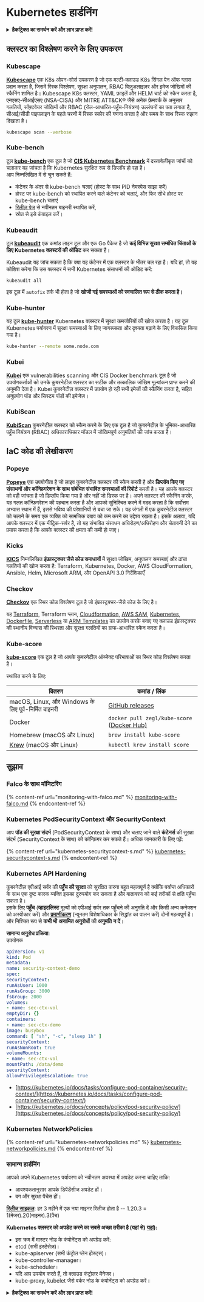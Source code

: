 # Kubernetes हार्डनिंग

<details>

<summary><strong>हैकट्रिक्स का समर्थन करें और लाभ प्राप्त करें!</strong></summary>

* यदि आप अपनी कंपनी को **हैकट्रिक्स में विज्ञापित करना चाहते हैं** या यदि आप **PEASS के नवीनतम संस्करण देखना चाहते हैं या HackTricks को PDF में डाउनलोड करना चाहते हैं** तो [**सदस्यता योजनाएं**](https://github.com/sponsors/carlospolop) देखें!
* [**आधिकारिक PEASS और HackTricks स्वैग**](https://peass.creator-spring.com) प्राप्त करें
* [**The PEASS Family**](https://opensea.io/collection/the-peass-family) की खोज करें, हमारा एकल [**NFTs**](https://opensea.io/collection/the-peass-family) संग्रह
* **💬 [**Discord समूह**](https://discord.gg/hRep4RUj7f) या [**टेलीग्राम समूह**](https://t.me/peass) में शामिल हों या मुझे **ट्विटर** 🐦 [**@carlospolopm**](https://twitter.com/carlospolopm)** का** **अनुसरण** करें।**
* **हैकिंग ट्रिक्स साझा करें, PRs के माध्यम से** [**HackTricks**](https://github.com/carlospolop/hacktricks) **और** [**HackTricks Cloud**](https://github.com/carlospolop/hacktricks-cloud) **github repos** को सबमिट करके।

</details>

## क्लस्टर का विश्लेषण करने के लिए उपकरण

### Kubescape

[**Kubescape**](https://github.com/armosec/kubescape) एक K8s ओपन-सोर्स उपकरण है जो एक मल्टी-क्लाउड K8s सिंगल पेन ऑफ ग्लास प्रदान करता है, जिसमें रिस्क विश्लेषण, सुरक्षा अनुपालन, RBAC विज़ुअलाइज़र और इमेज जोखिमों की स्कैनिंग शामिल है। Kubescape K8s क्लस्टर, YAML फ़ाइलें और HELM चार्ट को स्कैन करता है, एनएसए-सीआईएसए (NSA-CISA) और MITRE ATT\&CK® जैसे अनेक फ़्रेमवर्क के अनुसार गलतियों, सॉफ़्टवेयर जोखिमों और RBAC (रोल-आधारित-पहुँच-नियंत्रण) उल्लंघनों का पता लगाता है, सीआई/सीडी पाइपलाइन के पहले चरणों में रिस्क स्कोर की गणना करता है और समय के साथ रिस्क रुझान दिखाता है।
```bash
kubescape scan --verbose
```
### Kube-bench

टूल [**kube-bench**](https://github.com/aquasecurity/kube-bench) एक टूल है जो [**CIS Kubernetes Benchmark**](https://www.cisecurity.org/benchmark/kubernetes/) में दस्तावेज़ीकृत जांचों को चलाकर यह जांचता है कि Kubernetes सुरक्षित रूप से डिप्लॉय हो रहा है।\
आप निम्नलिखित में से चुन सकते हैं:

* कंटेनर के अंदर से kube-bench चलाएं (होस्ट के साथ PID नेमस्पेस साझा करें)
* होस्ट पर kube-bench को स्थापित करने वाले कंटेनर को चलाएं, और फिर सीधे होस्ट पर kube-bench चलाएं
* [रिलीज़ पेज](https://github.com/aquasecurity/kube-bench/releases) से नवीनतम बाइनरी स्थापित करें,
* स्रोत से इसे कंपाइल करें।

### Kubeaudit

टूल [**kubeaudit**](https://github.com/Shopify/kubeaudit) एक कमांड लाइन टूल और एक Go पैकेज है जो **कई विभिन्न सुरक्षा सम्बंधित चिंताओं के लिए Kubernetes क्लस्टरों की ऑडिट** कर सकता है।

Kubeaudit यह जांच सकता है कि क्या यह कंटेनर में एक क्लस्टर के भीतर चल रहा है। यदि हां, तो यह कोशिश करेगा कि उस क्लस्टर में सभी Kubernetes संसाधनों की ऑडिट करें:
```
kubeaudit all
```
इस टूल में `autofix` तर्क भी होता है जो **खोजी गई समस्याओं को स्वचालित रूप से ठीक करता है।**

### **Kube-hunter**

यह टूल [**kube-hunter**](https://github.com/aquasecurity/kube-hunter) Kubernetes क्लस्टर में सुरक्षा कमजोरियों की खोज करता है। यह टूल Kubernetes पर्यावरण में सुरक्षा समस्याओं के लिए जागरूकता और दृश्यता बढ़ाने के लिए विकसित किया गया है।
```bash
kube-hunter --remote some.node.com
```
### **Kubei**

[**Kubei**](https://github.com/Erezf-p/kubei) एक vulnerabilities scanning और CIS Docker benchmark टूल है जो उपयोगकर्ताओं को उनके कुबरनेटीज़ क्लस्टर का सटीक और तत्कालिक जोखिम मूल्यांकन प्राप्त करने की अनुमति देता है। Kubei कुबरनेटीज़ क्लस्टर में उपयोग हो रही सभी इमेजों की स्कैनिंग करता है, सहित अनुप्रयोग पॉड और सिस्टम पॉडों की इमेजेज़।

### KubiScan

[**KubiScan**](https://github.com/cyberark/KubiScan) कुबरनेटीज़ क्लस्टर को स्कैन करने के लिए एक टूल है जो कुबरनेटीज़ के भूमिका-आधारित पहुँच नियंत्रण (RBAC) अधिकाराधिकार मॉडल में जोखिमपूर्ण अनुमतियों की जांच करता है।

## **IaC कोड की लेखीकरण**

### **Popeye**

[**Popeye**](https://github.com/derailed/popeye) एक उपयोगीता है जो लाइव कुबरनेटीज़ क्लस्टर की स्कैन करती है और **डिप्लॉय किए गए संसाधनों और कॉन्फ़िगरेशन के साथ संबंधित संभावित समस्याओं की रिपोर्ट** करती है। यह आपके क्लस्टर को वही जांचता है जो डिप्लॉय किया गया है और नहीं जो डिस्क पर है। अपने क्लस्टर की स्कैनिंग करके, यह गलत कॉन्फ़िगरेशन की पहचान करता है और आपको सुनिश्चित करने में मदद करता है कि सर्वोत्तम अभ्यास स्थान में हैं, इससे भविष्य की परेशानियों से बचा जा सके। यह जंगली में एक कुबरनेटीज़ क्लस्टर को चलाने के समय एक व्यक्ति को सामजिक दबाव को कम करने का उद्देश्य रखता है। इसके अलावा, यदि आपके क्लस्टर में एक मीट्रिक-सर्वर है, तो यह संभावित संसाधन अधिरोहण/अधिरोहण और चेतावनी देने का प्रयास करता है कि आपके क्लस्टर की क्षमता की कमी हो जाए।

### **Kicks**

[**KICS**](https://github.com/Checkmarx/kics) निम्नलिखित **इंफ्रास्ट्रक्चर जैसे कोड समाधानों** में सुरक्षा जोखिम, अनुपालन समस्याएं और ढांचा गलतियों की खोज करता है: Terraform, Kubernetes, Docker, AWS CloudFormation, Ansible, Helm, Microsoft ARM, और OpenAPI 3.0 निर्देशिकाएँ

### Checkov

[**Checkov**](https://github.com/bridgecrewio/checkov) एक स्थिर कोड विश्लेषण टूल है जो इंफ्रास्ट्रक्चर-जैसे कोड के लिए है।

यह [Terraform](https://terraform.io), Terraform प्लान, [Cloudformation](https://aws.amazon.com/cloudformation/), [AWS SAM](https://aws.amazon.com/serverless/sam/), [Kubernetes](https://kubernetes.io), [Dockerfile](https://www.docker.com), [Serverless](https://www.serverless.com) या [ARM Templates](https://docs.microsoft.com/en-us/azure/azure-resource-manager/templates/overview) का उपयोग करके बनाए गए क्लाउड इंफ्रास्ट्रक्चर की स्थानीय विन्यास की स्थिरता और सुरक्षा गलतियों का ग्राफ-आधारित स्कैन करता है।

### Kube-score

[**kube-score**](https://github.com/zegl/kube-score) एक टूल है जो आपके कुबरनेटीज़ ऑब्जेक्ट परिभाषाओं का स्थिर कोड विश्लेषण करता है।

स्थापित करने के लिए:

| वितरण | कमांड / लिंक |
| --------------------------------------------------- | --------------------------------------------------------------------------------------- |
| macOS, Linux, और Windows के लिए पूर्व-निर्मित बाइनरी | [GitHub releases](https://github.com/zegl/kube-score/releases)                          |
| Docker                                              | `docker pull zegl/kube-score` ([Docker Hub)](https://hub.docker.com/r/zegl/kube-score/) |
| Homebrew (macOS और Linux)                          | `brew install kube-score`                                                               |
| [Krew](https://krew.sigs.k8s.io/) (macOS और Linux) | `kubectl krew install score`                                                            |

## सुझाव

### Falco के साथ मॉनिटरिंग

{% content-ref url="monitoring-with-falco.md" %}
[monitoring-with-falco.md](monitoring-with-falco.md)
{% endcontent-ref %}

### Kubernetes PodSecurityContext और SecurityContext

आप **पॉड की सुरक्षा संदर्भ** (PodSecurityContext के साथ) और चलाए जाने वाले **कंटेनर्स** की सुरक्षा संदर्भ (SecurityContext के साथ) को कॉन्फ़िगर कर सकते हैं। अधिक जानकारी के लिए पढ़ें:

{% content-ref url="kubernetes-securitycontext-s.md" %}
[kubernetes-securitycontext-s.md](kubernetes-securitycontext-s.md)
{% endcontent-ref %}

### Kubernetes API Hardening

कुबरनेटीज़ एपीआई सर्वर की **पहुँच की सुरक्षा** को सुरक्षित करना बहुत महत्वपूर्ण है क्योंकि पर्याप्त अधिकारों के साथ एक दुष्ट कारक व्यक्ति इसका दुरुपयोग कर सकता है और वातावरण को कई तरीकों से क्षति पहुँचा सकता है।\
इसके लिए **पहुँच** (**व्हाइटलिस्ट** मूल्यों को एपीआई सर्वर तक पहुँचने की अनुमति दें और किसी अन्य कनेक्शन को अस्वीकार करें) और [**प्रमाणीकरण**](https://kubernetes.io/docs/reference/command-line-tools-reference/kubelet-authentication-authorization/) (न्यूनतम विशेषाधिकार के सिद्धांत का पालन करें) दोनों महत्वपूर्ण है। और निश्चित रूप से **कभी भी** **अनामित** **अनुरोधों** की **अनुमति** **न दें**।

**सामान्य अनुरोध प्रक्रिया:**\
उपयोगक
```yaml
apiVersion: v1
kind: Pod
metadata:
name: security-context-demo
spec:
securityContext:
runAsUser: 1000
runAsGroup: 3000
fsGroup: 2000
volumes:
- name: sec-ctx-vol
emptyDir: {}
containers:
- name: sec-ctx-demo
image: busybox
command: [ "sh", "-c", "sleep 1h" ]
securityContext:
runAsNonRoot: true
volumeMounts:
- name: sec-ctx-vol
mountPath: /data/demo
securityContext:
allowPrivilegeEscalation: true
```
* [https://kubernetes.io/docs/tasks/configure-pod-container/security-context/](https://kubernetes.io/docs/tasks/configure-pod-container/security-context/)
* [https://kubernetes.io/docs/concepts/policy/pod-security-policy/](https://kubernetes.io/docs/concepts/policy/pod-security-policy/)

### Kubernetes NetworkPolicies

{% content-ref url="kubernetes-networkpolicies.md" %}
[kubernetes-networkpolicies.md](kubernetes-networkpolicies.md)
{% endcontent-ref %}

### सामान्य हार्डनिंग

आपको अपने Kubernetes पर्यावरण को नवीनतम अवस्था में अपडेट करना चाहिए ताकि:

* आवश्यकतानुसार आपके डिपेंडेंसीज अपडेट हों।
* बग और सुरक्षा पैचेस हों।

[**रिलीज साइकल**](https://kubernetes.io/docs/setup/release/version-skew-policy/): हर 3 महीने में एक नया माइनर रिलीज होता है -- 1.20.3 = 1(मेजर).20(माइनर).3(पैच)

**Kubernetes क्लस्टर को अपडेट करने का सबसे अच्छा तरीका है (यहां से)** [**यहां**](https://kubernetes.io/docs/tasks/administer-cluster/cluster-upgrade/)**):**

* इस क्रम में मास्टर नोड के कंपोनेंट्स को अपग्रेड करें:
* etcd (सभी इंस्टेंसेज़)।
* kube-apiserver (सभी कंट्रोल प्लेन होस्ट्स)।
* kube-controller-manager।
* kube-scheduler।
* यदि आप उपयोग करते हैं, तो क्लाउड कंट्रोलर मैनेजर।
* kube-proxy, kubelet जैसे वर्कर नोड के कंपोनेंट्स को अपग्रेड करें।

<details>

<summary><strong>हैकट्रिक्स का समर्थन करें और लाभ प्राप्त करें!</strong></summary>

* यदि आप अपनी कंपनी को **हैकट्रिक्स में विज्ञापित करना चाहते हैं** या यदि आपको **PEASS की नवीनतम संस्करण देखना है या HackTricks को PDF में डाउनलोड करना है** तो [**सदस्यता योजनाएं**](https://github.com/sponsors/carlospolop) देखें!
* [**आधिकारिक PEASS & HackTricks स्वैग**](https://peass.creator-spring.com) प्राप्त करें
* [**The PEASS Family**](https://opensea.io/collection/the-peass-family) का खोज करें, हमारा विशेष [**NFTs**](https://opensea.io/collection/the-peass-family) संग्रह
* **💬 [**Discord समूह**](https://discord.gg/hRep4RUj7f) या [**टेलीग्राम समूह**](https://t.me/peass) में शामिल हों या मुझे ट्विटर पर फ़ॉलो करें** 🐦 [**@carlospolopm**](https://twitter.com/carlospolopm)**.**
* **अपने हैकिंग ट्रिक्स साझा करें, PRs के माध्यम से** [**HackTricks**](https://github.com/carlospolop/hacktricks) **और** [**HackTricks Cloud**](https://github.com/carlospolop/hacktricks-cloud) **github repos में सबमिट करके।**

</details>
